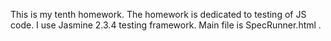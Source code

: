 This is my tenth homework. The homework is dedicated to testing of JS code. I use Jasmine 2.3.4 testing framework. Main file is SpecRunner.html .  